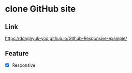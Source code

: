 # clone GitHub site

## Link
https://donghyuk-yoo.github.io/Github-Responsive-example/

## Feature
- [x] Responsive
